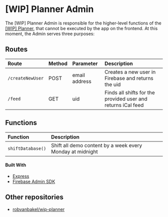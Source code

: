 # [WIP] Planner Admin

The [WIP] Planner Admin is responsible for the higher-level functions of the [[WIP] Planner](https://github.com/robvanbakel/wip-planner), that cannot be executed by the app on the frontend. At this moment, the Admin serves three purposes:

## Routes

| Route            | Method | Parameter     | Description                                                  |
| :--------------- | :----- | :------------ | :----------------------------------------------------------- |
| `/createNewUser` | POST   | email address | Creates a new user in Firebase and returns the uid           |
| `/feed`          | GET    | uid           | Finds all shifts for the provided user and returns iCal feed |

## Functions

| Function          | Description                                               |
| :---------------- | :-------------------------------------------------------- |
| `shiftDatabase()` | Shift all demo content by a week every Monday at midnight |

#### Built With

- [Express](http://expressjs.com)
- [Firebase Admin SDK](https://firebase.google.com/docs/reference/admin)

## Other repositories

- [robvanbakel/wip-planner](https://github.com/robvanbakel/wip-planner)
